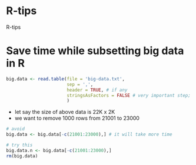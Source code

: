 # R-tips
R-tips

# Save time while subsetting big data in R

```R
big.data <- read.table(file = 'big-data.txt',
                       sep = ',',
                       header = TRUE, # if any
                       stringsAsFactors = FALSE # very important step; it will save your time a lots
                       )


```
- let say the size of above data is 22K x 2K
- we want to remove 1000 rows from 21001 to 23000

```R
# avoid
big.data <- big.data[-c(21001:23000),] # it will take more time

# try this
big.data.n <- big.data[-c(21001:23000),]
rm(big.data)
```

